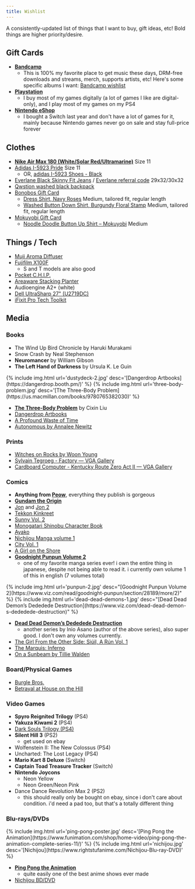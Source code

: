 ```yaml
---
title: Wishlist
---
```

A consistently-updated list of things that I want to buy, gift ideas, etc! Bold things are higher priority/desire.

## Gift Cards
- **[Bandcamp](https://bandcamp.com/gift_cards)**
  - This is 100% my favorite place to get music these days, DRM-free downloads and streams, merch, supports artists, etc! Here's some specific albums I want: [Bandcamp wishlist](https://bandcamp.com/nathanwentworth/wishlist)
- **[Playstation](https://www.playstation.com/en-us/explore/playstationnetwork/psn-cards/)**
  - I buy most of my games digitally (a lot of games I like are digital-only), and I play most of my games on my PS4
- **[Nintendo eShop](https://www.nintendo.com/giftcards)**
  - I bought a Switch last year and don't have a lot of games for it, mainly because Nintendo games never go on sale and stay full-price forever

## Clothes
- **[Nike Air Max 180 (White/Solar Red/Ultramarine)](https://www.nike.com/t/air-max-180-mens-shoe-qbBpJ0/615287-100)** Size 11
- [Adidas I-5923 Pride](https://www.adidas.com/us/i-5923-pride-shoes/B41984.html) Size 11
  - OR, [adidas I-5923 Shoes - Black](https://www.adidas.com/us/i-5923-shoes/D97213.html)
- [Everlane Black Skinny Fit Jeans](https://www.everlane.com/products/mens-skinny-fit-jean-black) / [Everlane referral code](https://www.everlane.com/r/6odi8m) 29x32/30x32
- [Qwstion washed black backpack](https://www.qwstion.com/en/backpack-washed-black.html)
- [Bonobos Gift Card](https://bonobos.com/gift-cards)
  - [Dress Shirt, Navy Roses](https://bonobos.com/products/unbutton-down-shirt?color=navy%20roses&shirt-fit=tailored&shirt-length=reg) Medium, tailored fit, regular length
  - [Washed Button Down Shirt, Burgundy Floral Stamp](https://bonobos.com/products/washed-button-down-shirt-cshrt00501?color=burgundy%20floral%20stamp&shirt-fit=slim&shirt-length=reg) Medium, tailored fit, regular length
- [Mokuyobi Gift Card](https://mokuyobi.com/products/gift-card)
  - [Noodle Doodle Button Up Shirt – Mokuyobi](https://mokuyobi.com/collections/shirts/products/noodle-doodle-button-up-shirt) Medium

## Things / Tech
- [Muji Aroma Diffuser](http://www.muji.us/store/ultrasonic-aroma-diffuser.html)
- [Fujifilm X100F](http://www.fujifilm.com/products/digital_cameras/x/fujifilm_x100f/)
  - S and T models are also good
- [Pocket C.H.I.P.](https://shop.pocketchip.co/collections/frontpage/products/pocket-c-h-i-p-new)
- [Areaware Stacking Planter](https://www.areaware.com/products/stacking-planter-bundle?variant=6832970563619)
- Audioengine A2+ (white)
- [Dell UltraSharp 27" (U2719DC)](https://www.dell.com/en-us/work/shop/dell-ultrasharp-27-usb-c-monitor-u2719dc/apd/210-arcz/monitors-monitor-accessories)
- [iFixit Pro Tech Toolkit](https://www.ifixit.com/Store/Tools/Pro-Tech-Toolkit/IF145-307)

## Media

### Books
- The Wind Up Bird Chronicle by Haruki Murakami
- Snow Crash by Neal Stephenson
- **Neuromancer** by William Gibson
- **The Left Hand of Darkness** by Ursula K. Le Guin

<div class="img-block">
{% include img.html url='dustydeck-2.jpg' desc='[Dangerdrop Artbooks](https://dangerdrop.booth.pm/)' %}
{% include img.html url='three-body-problem.jpg' desc='[The Three-Body Problem](https://us.macmillan.com/books/9780765382030)' %}
</div>

- **[The Three-Body Problem](https://us.macmillan.com/books/9780765382030)** by Cixin Liu
- [Dangerdrop Artbooks](https://dangerdrop.booth.pm/)
- [A Profound Waste of Time](http://apwot.com/)
- [Autonomous by Annalee Newitz](https://us.macmillan.com/books/9780765392077)

### Prints
- [Witches on Rocks by Woon Young](https://woonyoung.bigcartel.com/product/witches-on-the-mountain)
- [Sylvain Tegroeg - Factory — VGA Gallery](https://www.videogameartgallery.com/exhibition/a6uq6xsy1pab9gjfcygcxofe63cyc4)
- [Cardboard Computer - Kentucky Route Zero Act II — VGA Gallery](https://www.videogameartgallery.com/exhibition/cardboard-computer-kentucky-route-zero-act-ii)

### Comics
- **Anything from [Peow](http://peowstudio.com/)**, everything they publish is gorgeous
- **[Gundam the Origin](http://www.vertical-inc.com/books/gundam.html)**
- [Jon](http://galesaur.tictail.com/product/jon) and [Jon 2](http://galesaur.tictail.com/product/jon-2)
- [Tekkon Kinkreet](https://www.viz.com/read/manga/product/tekkonkinkreet-black-white/7203)
- [Sunny Vol. 2](https://www.viz.com/read/manga/product/sunny-vol-2/10622)
- [Monogatari Shinobu Character Book](http://www.kinokuniya.com/us/index.php/fbs003?common_param=9784062187640)
- [Ayako](http://www.vertical-inc.com/books/ayako.html)
- [Nichijou Manga volume 1](https://www.rightstufanime.com/Nichijou-Manga-01)
- [City Vol. 1](http://www.vertical-comics.com/books/city_01.php) 
- [A Girl on the Shore](http://vertical-comics.com/books/shore.php)
- **[Goodnight Punpun Volume 2](https://www.viz.com/read/goodnight-punpun/section/28189/more/2)**
  - one of my favorite manga series ever! i own the entire thing in japanese, despite not being able to read it. i currently own volume 1 of this in english (7 volumes total)

<div class="img-block">
  {% include img.html url='punpun-2.jpg' desc="[Goodnight Punpun Volume 2](https://www.viz.com/read/goodnight-punpun/section/28189/more/2)" %}
  {% include img.html url='dead-dead-demons-1.jpg' desc="[Dead Dead Demon’s Dededede Destruction](https://www.viz.com/dead-dead-demon-s-dededede-destruction)" %}
</div>

- **[Dead Dead Demon’s Dededede Destruction](https://www.viz.com/dead-dead-demon-s-dededede-destruction)**
  - another series by Inio Asano (author of the above series), also super good. I don't own any volumes currently.
- [The Girl From the Other Side: Siúil, A Rún Vol. 1](http://www.sevenseasentertainment.com/series/the-girl-from-the-other-side-siuil-a-run/)
- [The Marquis: Inferno](https://www.darkhorse.com/Books/15-859/The-Marquis-Inferno-TPB)
- [On a Sunbeam by Tillie Walden](https://us.macmillan.com/books/9781250225986)

### Board/Physical Games
- [Burgle Bros.](https://fowers-games.myshopify.com/collections/frontpage/products/burgle-bros)
- [Betrayal at House on the Hill](https://avalonhill.wizards.com/avalon-hill-betrayal-house-hill)

### Video Games
- **Spyro Reignited Trilogy** (PS4)
- **Yakuza Kiwami 2** (PS4)
- [Dark Souls Trilogy (PS4)](https://www.bestbuy.com/site/dark-souls-trilogy-playstation-4/6293770.p?skuId=6293770)
- **Silent Hill 3** (PS2)
  - get used on ebay
- Wolfenstein II: The New Colossus (PS4)
- Uncharted: The Lost Legacy (PS4)
- **Mario Kart 8 Deluxe** (Switch)
- **Captain Toad Treasure Tracker** (Switch)
- **Nintendo Joycons**
  - Neon Yellow
  - Neon Green/Neon Pink
- Dance Dance Revolution Max 2 (PS2)
  - this should really only be bought on ebay, since i don't care about condition. i'd need a pad too, but that's a totally different thing

### Blu-rays/DVDs

<div class="img-block">
  {% include img.html url='ping-pong-poster.jpg' desc='[Ping Pong the Animation](https://www.funimation.com/shop/home-video/ping-pong-the-animation-complete-series-11/)' %}
  {% include img.html url='nichijou.jpg' desc='[Nichijou](https://www.rightstufanime.com/Nichijou-Blu-ray-DVD)' %}
</div>


- **[Ping Pong the Animation](https://www.funimation.com/shop/home-video/ping-pong-the-animation-complete-series-11/)**
  - quite easily one of the best anime shows ever made
- [Nichijou BD/DVD](https://www.rightstufanime.com/Nichijou-Blu-ray-DVD)

